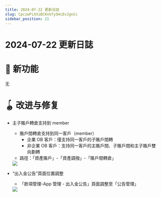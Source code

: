 ```yaml
---
title: 2024-07-22 更新日誌
slug: CpczwPiXXiBCKnkfy5HcEvJgnCc
sidebar_position: 21
---
```



# 2024-07-22 更新日誌

# 🎉 新功能

无

# 🪀 改进与修复

- 主子賬戶轉倉支持到 member
    - 賬戶間轉倉支持到同一客戶（member）
        - 企業 OB 客戶：僅支持同一客戶的子賬戶間轉
        - 非企業 OB 客戶：支持同一客戶的主賬戶間、子賬戶間和主子賬戶雙向劃轉
    - 路徑：「資產賬戶」-「資產調撥」-「賬戶間轉倉」
    <img src="/assets/EYaAbRQixoyRKUxGtFVc5w1pnac.png" src-width="3268" src-height="1696" align="center"/>

- “出入金公告”頁面位置調整
    - 「款項管理-App 管理 - 出入金公告」頁面調整至「公告管理」
    <img src="/assets/DEAWbOtu1oCwI5xHRnUcJztEnCb.png" src-width="3790" src-height="1524" align="center"/>
    
